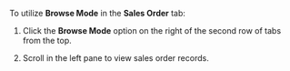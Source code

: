 To utilize **Browse Mode** in the **Sales Order** tab: 

1. Click the **Browse Mode** option on the right of the second row of tabs from the top. 

2. Scroll in the left pane to view sales order records. 

